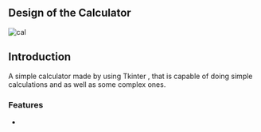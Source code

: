    ## Design of the Calculator
![cal](https://user-images.githubusercontent.com/83801064/125767508-4798711d-e515-46c7-aba5-430b394a434c.png)

## Introduction
A simple calculator made by using Tkinter , that is capable of doing simple calculations and as well as some complex ones.

### Features
-

